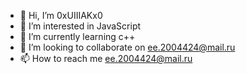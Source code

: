- 👋 Hi, I’m 0xUIIIAKx0
- 👀 I’m interested in JavaScript
- 🌱 I’m currently learning c++
- 💞️ I’m looking to collaborate on ee.2004424@mail.ru
- 📫 How to reach me ee.2004424@mail.ru
